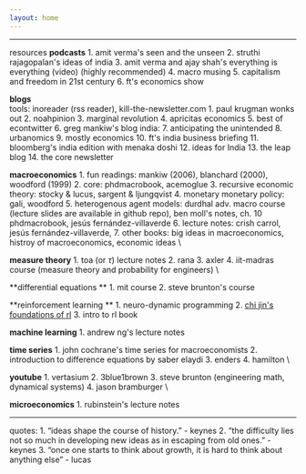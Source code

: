 ```yaml
---
layout: home
---
```


---
resources
**podcasts**
	1. amit verma's seen and the unseen
	2. struthi rajagopalan's ideas of india 
	3. amit verma and ajay shah's everything is everything (video) (highly recommended)
	4.  macro musing 
	5. capitalism and freedom in 21st century 
	6. ft's economics show
	 
**blogs** \
tools: inoreader (rss reader), kill-the-newsletter.com 
	1. paul krugman wonks out 
	2. noahpinion 
	3. marginal revolution 
	4. apricitas economics 
	5. best of econtwitter 
	6. greg mankiw's blog 
	india:
	7. anticipating the unintended
	8. urbanomics
	9.  mostly economics
	10. ft's india business briefing
	11. bloomberg's india edition with menaka doshi
	12. ideas for India
	13. the leap blog
	14. the core newsletter 
	
**macroeconomics**
	1. fun readings: mankiw (2006), blanchard (2000), woodford (1999)
	2. core: phdmacrobook, acemoglue
	3. recursive economic theory: stocky & lucus, sargent & ljungqvist
	4. monetary monetary policy: gali, woodford
	5. heterogenous agent models: durdhal adv. macro course (lecture slides are available in github repo), ben moll's notes, ch. 10 phdmacrobook, jesús fernández-villaverde
	6. lecture notes: crish carrol, jesús fernández-villaverde, 
	7. other books: big ideas in macroeconomics, histroy of macroeconomics, economic ideas \
    
**measure theory**
	1. toa (or $\tau$) lecture notes
	2. rana
	3. axler 
	4. iit-madras course (measure theory and probability for engineers) \
    
**differential equations **
	1. mit course 
	2. steve brunton's course 
	   
**reinforcement learning ** 
	1. neuro-dynamic programming 
	2. [chi jin's foundations of rl](https://sites.google.com/view/cjin/teaching/ece524)
	3.  intro to rl book 
    
**machine learning**
	1. andrew ng's lecture notes

**time series**
	1. john cochrane's time series for macroeconomists 
	2. introduction to difference equations by saber elaydi 
	3. enders 
	4. hamilton \
    
**youtube**
	1. vertasium 
	2. 3blue1brown 
	3. steve brunton (engineering math, dynamical systems)
	4. jason bramburger \
  
**microeconomics**
	1. rubinstein's lecture notes

---
quotes: 
	1. “ideas shape the course of history.” - keynes
	2. “the difficulty lies not so much in developing new ideas as in escaping from old ones.” - keynes
	3.  “once one starts to think about growth, it is hard to think about anything else” - lucas 
